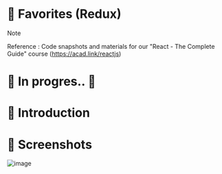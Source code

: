 # 💯 Favorites (Redux)
> [!NOTE]
> Reference : Code snapshots and materials for our "React - The Complete Guide" course (https://acad.link/reactjs)

# 🚧 In progres.. 🚧

# 📖 Introduction

<!--

1. Handling HTTP request
1. Implementing async/await (fetch..then()) to get response
2. Using The-Star-Wars API for GET data
3. Using Firebase for POST data

- Implement a simple React page for
1. Learning Class based components
2. Using `componentDidUpdate()`, `componentDidMount()`, `componentDidCatch()`, `React.Component`
3. Control errors which only supported by Class based components
-->

# 👀 Screenshots
![image](https://github.com/kdh4646/favorites-redux/assets/71913953/abcb124a-ce79-4946-992d-76172a6bdda6)

